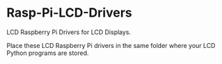 # Rasp-Pi-LCD-Drivers
LCD Raspberry Pi Drivers for LCD Displays.

Place these LCD Raspberry Pi drivers in the same folder where your LCD Python programs are stored.
